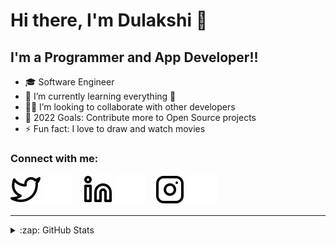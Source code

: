 # Hi there, I'm Dulakshi 👋 

## I'm a Programmer and App Developer!!

- 🎓 Software Engineer
- 🌱 I’m currently learning everything 🤣
- 👩‍💻 I’m looking to collaborate with other developers
- 🥅 2022 Goals: Contribute more to Open Source projects
- ⚡ Fun fact: I love to draw and watch movies

### Connect with me:

[![website](./img/twitter-light.svg)](https://twitter.com/dulakshirb#gh-light-mode-only)
[![website](./img/twitter-dark.svg)](https://twitter.com/dulakshirb#gh-dark-mode-only)
&nbsp;&nbsp;
[![website](./img/linkedin-light.svg)](https://linkedin.com/in/dulakshirb#gh-light-mode-only)
[![website](./img/linkedin-dark.svg)](https://linkedin.com/in/dulakshirb#gh-dark-mode-only)
&nbsp;&nbsp;
[![website](./img/instagram-light.svg)](https://instagram.com/dulakshirb#gh-light-mode-only)
[![website](./img/instagram-dark.svg)](https://instagram.com/dulakshirb#gh-dark-mode-only)


---

<details>
  <summary>:zap: GitHub Stats</summary>

  <img align="left" alt="dulakshirb's GitHub Stats" src="https://github-readme-stats.vercel.app/api?username=dulakshirb&show_icons=true&hide_border=false&title_color=ff652f&icon_color=FFE400&bg_color=09131B&text_color=ffffff&border_color=0c1a25" />

</details>

[twitter]: https://twitter.com/dulakshirb
[instagram]: https://instagram.com/dulakshirb
[linkedin]: https://linkedin.com/in/dulakshirb
[facebook]: https://facebook.com/dulakshirb


